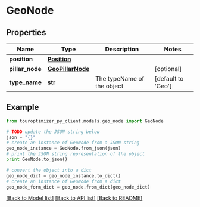 # GeoNode


## Properties

Name | Type | Description | Notes
------------ | ------------- | ------------- | -------------
**position** | [**Position**](Position.md) |  | 
**pillar_node** | [**GeoPillarNode**](GeoPillarNode.md) |  | [optional] 
**type_name** | **str** | The typeName of the object | [default to 'Geo']

## Example

```python
from touroptimizer_py_client.models.geo_node import GeoNode

# TODO update the JSON string below
json = "{}"
# create an instance of GeoNode from a JSON string
geo_node_instance = GeoNode.from_json(json)
# print the JSON string representation of the object
print GeoNode.to_json()

# convert the object into a dict
geo_node_dict = geo_node_instance.to_dict()
# create an instance of GeoNode from a dict
geo_node_form_dict = geo_node.from_dict(geo_node_dict)
```
[[Back to Model list]](../README.md#documentation-for-models) [[Back to API list]](../README.md#documentation-for-api-endpoints) [[Back to README]](../README.md)


